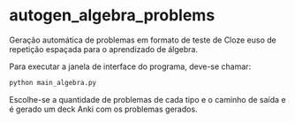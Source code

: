 # autogen_algebra_problems
Geração automática de problemas em formato de teste de Cloze euso de repetição espaçada para o aprendizado de álgebra.

Para executar a janela de interface do programa, deve-se chamar:

```bash
python main_algebra.py
```

Escolhe-se a quantidade de problemas de cada tipo e o caminho de saída e é gerado um deck Anki com os problemas gerados. 
